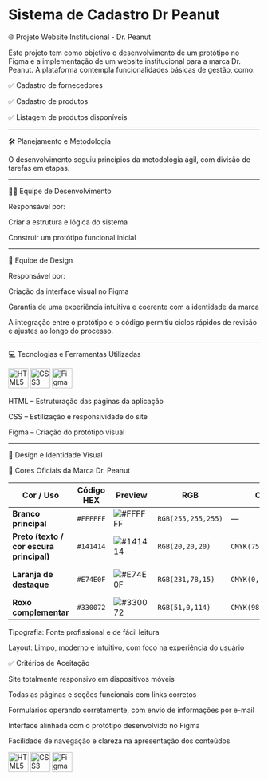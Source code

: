 # Sistema de Cadastro Dr Peanut

🌐 Projeto Website Institucional - Dr. Peanut

Este projeto tem como objetivo o desenvolvimento de um protótipo no Figma e a implementação de um website institucional para a marca Dr. Peanut. A plataforma contempla funcionalidades básicas de gestão, como:

✅ Cadastro de fornecedores

✅ Cadastro de produtos

✅ Listagem de produtos disponíveis

_________________________________________________________________________________________

🛠️ Planejamento e Metodologia

O desenvolvimento seguiu princípios da metodologia ágil, com divisão de tarefas em etapas.

___________________________________________________________________________________________

👨‍💻 Equipe de Desenvolvimento

Responsável por:

Criar a estrutura e lógica do sistema

Construir um protótipo funcional inicial

___________________________________________________________________________________________

🎨 Equipe de Design

Responsável por:

Criação da interface visual no Figma

Garantia de uma experiência intuitiva e coerente com a identidade da marca

A integração entre o protótipo e o código permitiu ciclos rápidos de revisão e ajustes ao longo do processo.

______________________________________________________________________________

💻 Tecnologias e Ferramentas Utilizadas

<p align="left">
  <img src="https://cdn.jsdelivr.net/gh/devicons/devicon/icons/html5/html5-original.svg" alt="HTML5" width="40" height="40"/>
  <img src="https://cdn.jsdelivr.net/gh/devicons/devicon/icons/css3/css3-original.svg" alt="CSS3" width="40" height="40"/>
  <img src="https://upload.wikimedia.org/wikipedia/commons/3/33/Figma-logo.svg" alt="Figma" width="40" height="40"/>
</p>

HTML – Estruturação das páginas da aplicação

CSS – Estilização e responsividade do site

Figma – Criação do protótipo visual

________________________________________________________________________

🎨 Design e Identidade Visual

🎯 Cores Oficiais da Marca Dr. Peanut

| Cor / Uso                                | Código HEX | Preview                                                         | RGB                | CMYK                 | PANTONE             |
| ---------------------------------------- | ---------- | --------------------------------------------------------------- | ------------------ | -------------------- | ------------------- |
| **Branco principal**                     | `#FFFFFF`  | ![#FFFFFF](https://via.placeholder.com/20/FFFFFF/000000?text=+) | `RGB(255,255,255)` | —                    | —                   |
| **Preto (texto / cor escura principal)** | `#141414`  | ![#141414](https://via.placeholder.com/20/141414/FFFFFF?text=+) | `RGB(20,20,20)`    | `CMYK(75,65,65,80)`  | Pantone Black C     |
| **Laranja de destaque**                  | `#E74E0F`  | ![#E74E0F](https://via.placeholder.com/20/E74E0F/FFFFFF?text=+) | `RGB(231,78,15)`   | `CMYK(0,80,100,0)`   | Pantone Orange 021C |
| **Roxo complementar**                    | `#330072`  | ![#330072](https://via.placeholder.com/20/330072/FFFFFF?text=+) | `RGB(51,0,114)`    | `CMYK(98,100,22,13)` | Pantone 2685C       |


Tipografia: Fonte profissional e de fácil leitura

Layout: Limpo, moderno e intuitivo, com foco na experiência do usuário

✅ Critérios de Aceitação

Site totalmente responsivo em dispositivos móveis

Todas as páginas e seções funcionais com links corretos

Formulários operando corretamente, com envio de informações por e-mail

Interface alinhada com o protótipo desenvolvido no Figma

Facilidade de navegação e clareza na apresentação dos conteúdos

<p align="left">
  <img src="https://cdn.jsdelivr.net/gh/devicons/devicon/icons/html5/html5-original.svg" alt="HTML5" width="40" height="40"/>
  <img src="https://cdn.jsdelivr.net/gh/devicons/devicon/icons/css3/css3-original.svg" alt="CSS3" width="40" height="40"/>
  <img src="https://upload.wikimedia.org/wikipedia/commons/3/33/Figma-logo.svg" alt="Figma" width="40" height="40"/>
</p>
